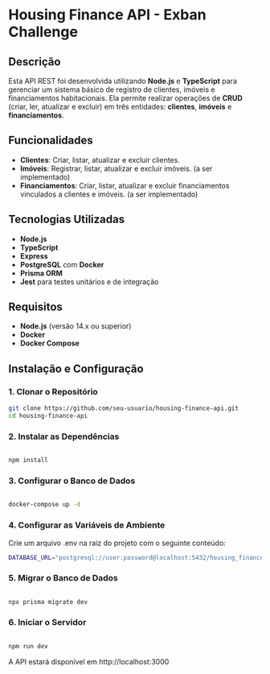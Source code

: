 # Housing Finance API - Exban Challenge

## Descrição
Esta API REST foi desenvolvida utilizando **Node.js** e **TypeScript** para gerenciar um sistema básico de registro de clientes, imóveis e financiamentos habitacionais. Ela permite realizar operações de **CRUD** (criar, ler, atualizar e excluir) em três entidades: **clientes**, **imóveis** e **financiamentos**.

## Funcionalidades
- **Clientes**: Criar, listar, atualizar e excluir clientes.
- **Imóveis**: Registrar, listar, atualizar e excluir imóveis. (a ser implementado)
- **Financiamentos**: Criar, listar, atualizar e excluir financiamentos vinculados a clientes e imóveis. (a ser implementado)

## Tecnologias Utilizadas
- **Node.js**
- **TypeScript**
- **Express**
- **PostgreSQL** com **Docker**
- **Prisma ORM**
- **Jest** para testes unitários e de integração

## Requisitos
- **Node.js** (versão 14.x ou superior)
- **Docker**
- **Docker Compose**

## Instalação e Configuração

### 1. Clonar o Repositório
```bash
git clone https://github.com/seu-usuario/housing-finance-api.git
cd housing-finance-api

```

### 2. Instalar as Dependências
```bash

npm install
```

### 3. Configurar o Banco de Dados
```bash

docker-compose up -d
```

### 4. Configurar as Variáveis de Ambiente

Crie um arquivo .env na raiz do projeto com o seguinte conteúdo:
```bash
DATABASE_URL="postgresql://user:password@localhost:5432/housing_finance"
```

### 5. Migrar o Banco de Dados
```bash

npx prisma migrate dev
```

### 6. Iniciar o Servidor
```bash

npm run dev
```
A API estará disponível em http://localhost:3000
